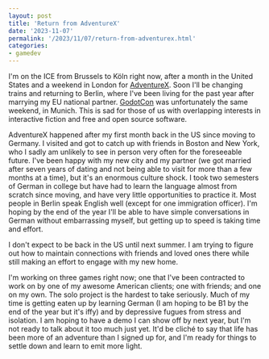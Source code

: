 ```yaml
---
layout: post
title: 'Return from AdventureX'
date: '2023-11-07'
permalink: '/2023/11/07/return-from-adventurex.html'
categories: 
- gamedev
---
```


I'm on the ICE from Brussels to Köln right now, after a month in the United States and a weekend in London for [AdventureX](http://adventurexpo.org). Soon I'll be changing trains and returning to Berlin, where I've been living for the past year after marrying my EU national partner. [GodotCon](https://conference.godotengine.org/) was unfortunately the same weekend, in Munich. This is sad for those of us with overlapping interests in interactive fiction and free and open source software.

AdventureX happened after my first month back in the US since moving to Germany. I visited and got to catch up with friends in Boston and New York, who I sadly am unlikely to see in person very often for the foreseeable future. I've been happy with my new city and my partner (we got married after seven years of dating and not being able to visit for more than a few months at a time), but it's an enormous culture shock. I took two semesters of German in college but have had to learn the language almost from scratch since moving, and have very little opportunities to practice it. Most people in Berlin speak English well (except for one immigration officer). I'm hoping by the end of the year I'll be able to have simple conversations in German without embarrassing myself, but getting up to speed is taking time and effort.

I don't expect to be back in the US until next summer. I am trying to figure out how to maintain connections with friends and loved ones there while still making an effort to engage with my new home.

I'm working on three games right now; one that I've been contracted to work on by one of my awesome American clients; one with friends; and one on my own. The solo project is the hardest to take seriously. Much of my time is getting eaten up by learning German (I am hoping to be B1 by the end of the year but it's iffy) and by depressive fugues from stress and isolation. I am hoping to have a demo I can show off by next year, but I'm not ready to talk about it too much just yet. It'd be cliché to say that life has been more of an adventure than I signed up for, and I'm ready for things to settle down and learn to emit more light.
